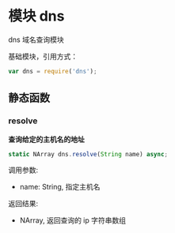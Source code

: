 # 模块 dns
dns 域名查询模块

基础模块，引用方式：

```JavaScript
var dns = require('dns');
```

## 静态函数
        
### resolve
**查询给定的主机名的地址**

```JavaScript
static NArray dns.resolve(String name) async;
```

调用参数:
* name: String, 指定主机名

返回结果:
* NArray, 返回查询的 ip 字符串数组

